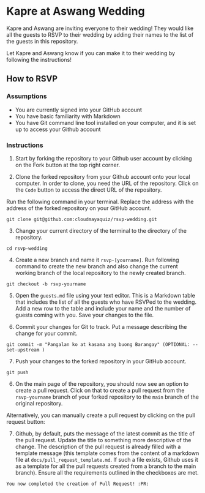 # Kapre at Aswang Wedding
Kapre and Aswang are inviting everyone to their wedding! They would like all the guests to RSVP to their wedding by adding their names to the list of the guests in this repository.

Let Kapre and Aswang know if you can make it to their wedding by following the instructions!

## How to RSVP

### Assumptions
- You are currently signed into your GitHub account
- You have basic familiarity with Markdown
- You have Git command line tool installed on your computer, and it is set up to access your Github account

### Instructions
1. Start by forking the repository to your Github user account by clicking on the Fork button at the top right corner.


2. Clone the forked repository from your Github account onto your local computer. In order to clone, you need the URL of the repository. Click on the `Code` button to access the direct URL of the repository. 


Run the following command in your terminal. Replace the address with the address of the forked repository on your GitHub account. 

```
git clone git@github.com:cloudmayaquiz/rsvp-wedding.git
```

3. Change your current directory of the terminal to the directory of the repository.

```
cd rsvp-wedding
```

4. Create a new branch and name it `rsvp-[yourname]`. Run following command to create the new branch and also change the current working branch of the local repository to the newly created branch.

```
git checkout -b rsvp-yourname
```

5. Open the `guests.md` file using your text editor. This is a Markdown table that includes the list of all the guests who have RSVPed to the wedding. Add a new row to the table and include your name and the number of guests coming with you. Save your changes to the file. 

6. Commit your changes for Git to track. Put a message describing the change for your commit.


```
git commit -m "Pangalan ko at kasama ang buong Barangay" (OPTIONAL: --set-upstream )
```

7. Push your changes to the forked repository in your GitHub account.

```
git push
```

6. On the main page of the repository, you should now see an option to create a pull request. Click on that to create a pull request from the `rsvp-yourname` branch of your forked repository to the `main` branch of the original repository. 

Alternatively, you can manually create a pull request by clicking on the pull request button: 

7. Github, by default, puts the message of the latest commit as the title of the pull request. Update the title to something more descriptive of the change. 
The description of the pull request is already filled with a template message (this template comes from the content of a markdown file at `docs/pull_request_template.md`. If such a file exists, Github uses it as a template for all the pull requests created from a branch to the main branch). Ensure all the requirements outlined in the checkboxes are met. 

```
You now completed the creation of Pull Request! :PR:
```
